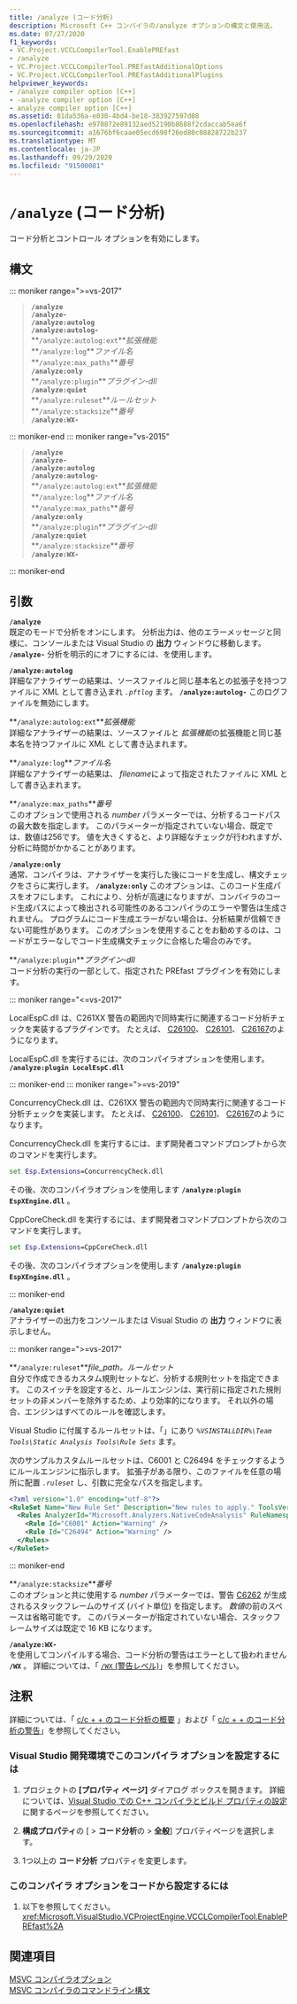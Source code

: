 ```yaml
---
title: /analyze (コード分析)
description: Microsoft C++ コンパイラの/analyze オプションの構文と使用法。
ms.date: 07/27/2020
f1_keywords:
- VC.Project.VCCLCompilerTool.EnablePREfast
- /analyze
- VC.Project.VCCLCompilerTool.PREfastAdditionalOptions
- VC.Project.VCCLCompilerTool.PREfastAdditionalPlugins
helpviewer_keywords:
- /analyze compiler option [C++]
- -analyze compiler option [C++]
- analyze compiler option [C++]
ms.assetid: 81da536a-e030-4bd4-be18-383927597d08
ms.openlocfilehash: e970872e89132aed52190b8688f2cdaccab5ea6f
ms.sourcegitcommit: a1676bf6caae05ecd698f26ed80c08828722b237
ms.translationtype: MT
ms.contentlocale: ja-JP
ms.lasthandoff: 09/29/2020
ms.locfileid: "91500081"
---
```

# <a name="analyze-code-analysis"></a>`/analyze` (コード分析)

コード分析とコントロール オプションを有効にします。

## <a name="syntax"></a>構文

::: moniker range=">=vs-2017"

> **`/analyze`**\
> **`/analyze-`**\
> **`/analyze:autolog`**\
> **`/analyze:autolog-`**\
> **`/analyze:autolog:ext`***拡張機能*\
> **`/analyze:log`***ファイル名*\
> **`/analyze:max_paths`***番号*\
> **`/analyze:only`**\
> **`/analyze:plugin`***プラグイン-dll*\
> **`/analyze:quiet`**\
> **`/analyze:ruleset`***ルールセット*\
> **`/analyze:stacksize`***番号*\
> **`/analyze:WX-`**

::: moniker-end
::: moniker range="vs-2015"

> **`/analyze`**\
> **`/analyze-`**\
> **`/analyze:autolog`**\
> **`/analyze:autolog-`**\
> **`/analyze:autolog:ext`***拡張機能*\
> **`/analyze:log`***ファイル名*\
> **`/analyze:max_paths`***番号*\
> **`/analyze:only`**\
> **`/analyze:plugin`***プラグイン-dll*\
> **`/analyze:quiet`**\
> **`/analyze:stacksize`***番号*\
> **`/analyze:WX-`**

::: moniker-end

## <a name="arguments"></a>引数

**`/analyze`**\
既定のモードで分析をオンにします。 分析出力は、他のエラーメッセージと同様に、コンソールまたは Visual Studio の **出力** ウィンドウに移動します。 **`/analyze-`** 分析を明示的にオフにするには、を使用します。

**`/analyze:autolog`**\
詳細なアナライザーの結果は、ソースファイルと同じ基本名との拡張子を持つファイルに XML として書き込まれ *`.pftlog`* ます。 **`/analyze:autolog-`** このログファイルを無効にします。

**`/analyze:autolog:ext`***拡張機能*\
詳細なアナライザーの結果は、ソースファイルと *拡張機能*の拡張機能と同じ基本名を持つファイルに XML として書き込まれます。

**`/analyze:log`***ファイル名*\
詳細なアナライザーの結果は、 *filename*によって指定されたファイルに XML として書き込まれます。

**`/analyze:max_paths`***番号*\
このオプションで使用される *number* パラメーターでは、分析するコードパスの最大数を指定します。 このパラメーターが指定されていない場合、既定では、数値は256です。 値を大きくすると、より詳細なチェックが行われますが、分析に時間がかかることがあります。

**`/analyze:only`**\
通常、コンパイラは、アナライザーを実行した後にコードを生成し、構文チェックをさらに実行します。 **`/analyze:only`** このオプションは、このコード生成パスをオフにします。 これにより、分析が高速になりますが、コンパイラのコード生成パスによって検出される可能性のあるコンパイラのエラーや警告は生成されません。 プログラムにコード生成エラーがない場合は、分析結果が信頼できない可能性があります。 このオプションを使用することをお勧めするのは、コードがエラーなしでコード生成構文チェックに合格した場合のみです。

**`/analyze:plugin`***プラグイン-dll*\
コード分析の実行の一部として、指定された PREfast プラグインを有効にします。

::: moniker range="<=vs-2017"

LocalEspC.dll は、C261XX 警告の範囲内で同時実行に関連するコード分析チェックを実装するプラグインです。 たとえば、 [C26100](../../code-quality/c26100.md)、 [C26101](../../code-quality/c26101.md)、  [C26167](../../code-quality/c26167.md)のようになります。

LocalEspC.dll を実行するには、次のコンパイラオプションを使用します。 **`/analyze:plugin LocalEspC.dll`**

::: moniker-end
::: moniker range=">=vs-2019"

ConcurrencyCheck.dll は、C261XX 警告の範囲内で同時実行に関連するコード分析チェックを実装します。 たとえば、 [C26100](../../code-quality/c26100.md)、 [C26101](../../code-quality/c26101.md)、  [C26167](../../code-quality/c26167.md)のようになります。

ConcurrencyCheck.dll を実行するには、まず開発者コマンドプロンプトから次のコマンドを実行します。

```cmd
set Esp.Extensions=ConcurrencyCheck.dll
```

その後、次のコンパイラオプションを使用します **`/analyze:plugin EspXEngine.dll`** 。

CppCoreCheck.dll を実行するには、まず開発者コマンドプロンプトから次のコマンドを実行します。

```cmd
set Esp.Extensions=CppCoreCheck.dll
```

その後、次のコンパイラオプションを使用します **`/analyze:plugin EspXEngine.dll`** 。

::: moniker-end

**`/analyze:quiet`**\
アナライザーの出力をコンソールまたは Visual Studio の **出力** ウィンドウに表示しません。

::: moniker range=">=vs-2017"

**`/analyze:ruleset`***file_path。ルールセット*\
自分で作成できるカスタム規則セットなど、分析する規則セットを指定できます。 このスイッチを設定すると、ルールエンジンは、実行前に指定された規則セットの非メンバーを除外するため、より効率的になります。 それ以外の場合、エンジンはすべてのルールを確認します。

Visual Studio に付属するルールセットは、「」にあり *`%VSINSTALLDIR%\Team Tools\Static Analysis Tools\Rule Sets`* ます。

次のサンプルカスタムルールセットは、C6001 と C26494 をチェックするようにルールエンジンに指示します。 拡張子がある限り、このファイルを任意の場所に配置 *`.ruleset`* し、引数に完全なパスを指定します。

```xml
<?xml version="1.0" encoding="utf-8"?>
<RuleSet Name="New Rule Set" Description="New rules to apply." ToolsVersion="15.0">
  <Rules AnalyzerId="Microsoft.Analyzers.NativeCodeAnalysis" RuleNamespace="Microsoft.Rules.Native">
    <Rule Id="C6001" Action="Warning" />
    <Rule Id="C26494" Action="Warning" />
  </Rules>
</RuleSet>
```

::: moniker-end

**`/analyze:stacksize`***番号*\
このオプションと共に使用する *number* パラメーターでは、警告 [C6262](../../code-quality/c6262.md) が生成されるスタックフレームのサイズ (バイト単位) を指定します。 *数値*の前のスペースは省略可能です。 このパラメーターが指定されていない場合、スタックフレームサイズは既定で 16 KB になります。

**`/analyze:WX-`**\
を使用してコンパイルする場合、コード分析の警告はエラーとして扱われません **`/WX`** 。 詳細については、「 [ `/WX` (警告レベル)](compiler-option-warning-level.md)」を参照してください。

## <a name="remarks"></a>注釈

詳細については、「 [c/c + + のコード分析の概要](../../code-quality/code-analysis-for-c-cpp-overview.md) 」および「 [c/c + + のコード分析の警告](../../code-quality/code-analysis-for-c-cpp-warnings.md)」を参照してください。

### <a name="to-set-this-compiler-option-in-the-visual-studio-development-environment"></a>Visual Studio 開発環境でこのコンパイラ オプションを設定するには

1. プロジェクトの **[プロパティ ページ]** ダイアログ ボックスを開きます。 詳細については、[Visual Studio での C++ コンパイラとビルド プロパティの設定](../working-with-project-properties.md)に関するページを参照してください。

1. **構成プロパティ**の [  >  **コード分析**の  >  **全般**] プロパティページを選択します。

1. 1つ以上の **コード分析** プロパティを変更します。

### <a name="to-set-this-compiler-option-programmatically"></a>このコンパイラ オプションをコードから設定するには

1. 以下を参照してください。<xref:Microsoft.VisualStudio.VCProjectEngine.VCCLCompilerTool.EnablePREfast%2A>

## <a name="see-also"></a>関連項目

[MSVC コンパイラオプション](compiler-options.md)\
[MSVC コンパイラのコマンドライン構文](compiler-command-line-syntax.md)
